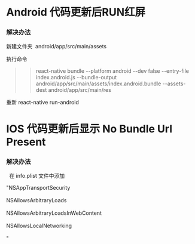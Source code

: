 
# Android 代码更新后RUN红屏

### 解决办法

新建文件夹  android/app/src/main/assets  
  
执行命令  
>> react-native bundle --platform android --dev false --entry-file index.android.js --bundle-output android/app/src/main/assets/index.android.bundle --assets-dest android/app/src/main/res  

重新 react-native run-android  

# IOS 代码更新后显示 No Bundle Url Present  

### 解决办法  
  
在 info.plist 文件中添加  

"<key>NSAppTransportSecurity</key>  
<dict>  
	<key>NSAllowsArbitraryLoads</key>  
	<true/>  
	<key>NSAllowsArbitraryLoadsInWebContent</key>  
	<true/>  
	<key>NSAllowsLocalNetworking</key>  
	<true/>  
</dict>"
